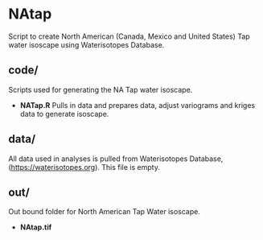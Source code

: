 # NAtap
Script to create North American (Canada, Mexico and United States) Tap water isoscape using Waterisotopes Database. 

## code/
Scripts used for generating the NA Tap water isoscape.

- **NATap.R** Pulls in data and prepares data, adjust variograms and kriges data to generate isoscape. 

## data/
All data used in analyses is pulled from Waterisotopes Database, (https://waterisotopes.org). This file is empty. 

## out/
Out bound folder for North American Tap Water isoscape.

- **NAtap.tif**
